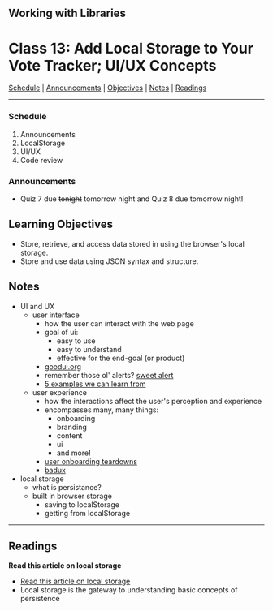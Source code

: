 ## **Working with Libraries**
# Class 13: Add Local Storage to Your Vote Tracker; UI/UX Concepts

[Schedule](#schedule) | [Announcements](#announcements) | [Objectives](#learning-objectives) | [Notes](#notes) | [Readings](#readings)


<hr></hr>

### Schedule
1. Announcements
1. LocalStorage
1. UI/UX
1. Code review

### Announcements
* Quiz 7 due <s>tonight</s> tomorrow night and Quiz 8 due tomorrow night!

## Learning Objectives
- Store, retrieve, and access data stored in using the browser's local storage.
- Store and use data using JSON syntax and structure.

## Notes
* UI and UX
    * user interface
        * how the user can interact with the web page
        * goal of ui:
            - easy to use
            - easy to understand
            - effective for the end-goal (or product)
        * [goodui.org](http://www.goodui.org/)
        * remember those ol' alerts? [sweet alert](http://www.javascripting.com/view/sweetalert)
        * [5 examples we can learn from](https://www.interaction-design.org/literature/article/bad-design-vs-good-design-5-examples-we-can-learn-frombad-design-vs-good-design-5-examples-we-can-learn-from-130706)
    * user experience
        * how the interactions affect the user's perception and experience
        * encompasses many, many things:
            - onboarding
            - branding
            - content
            - ui
            - and more!
        * [user onboarding teardowns](https://www.useronboard.com/onboarding-teardowns/)
        * [badux](http://badux.tumblr.com/)
* local storage
    * what is persistance?
    * built in browser storage
        * saving to localStorage
        * getting from localStorage

<hr></hr>

## Readings

**Read this article on local storage**

- [Read this article on local storage](http://diveintohtml5.info/storage.html)
- Local storage is the gateway to understanding basic concepts of persistence

